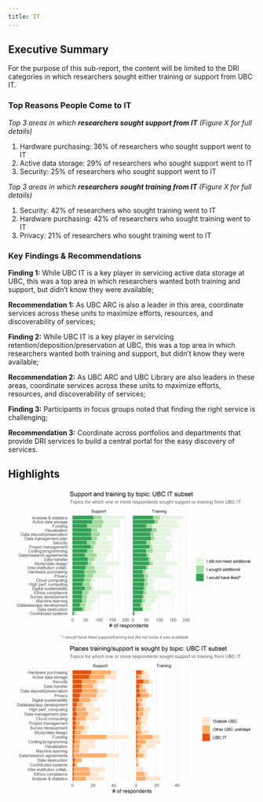 ```yaml
---
title: IT
---
```


## Executive Summary
For the purpose of this sub-report, the content will be limited to the DRI categories in which researchers sought either training or support from UBC IT.     

### Top Reasons People Come to IT

_Top 3 areas in which **researchers sought support from IT** (Figure X for full details)_

1. Hardware purchasing: 36% of researchers who sought support went to IT 
2. Active data storage: 29% of researchers who sought support went to IT 
3. Security: 25% of researchers who sought support went to IT 

_Top 3 areas in which **researchers sought training from IT** (Figure X for full details)_ 

1. Security: 42% of researchers who sought training went to IT 
2. Hardware purchasing: 42% of researchers who sought training went to IT 
3. Privacy: 21% of researchers who sought training went to IT 

### Key Findings & Recommendations

**Finding 1:**  While UBC IT is a key player in servicing active data storage at UBC, this was a top area in which researchers wanted both training and support, but didn’t know they were available; 

**Recommendation 1:**  As UBC ARC is also a leader in this area, coordinate services across these units to maximize efforts, resources, and discoverability of services;

**Finding 2:**  While UBC IT is a key player in servicing retention/deposition/preservation at UBC, this was a top area in which researchers wanted both training and support, but didn’t know they were available; 

**Recommendation 2:** As UBC ARC and UBC Library are also leaders in these areas, coordinate services across these units to maximize efforts, resources, and discoverability of services; 

**Finding 3:** Participants in focus groups noted that finding the right service is challenging; 

**Recommendation 3:** Coordinate across portfolios and departments that provide DRI services to build a central portal for the easy discovery of services. 


## Highlights

<img class="figure-sub" alt="Need for support/training" src="graphs/UBC_IT_support-training.png">

<img class="figure-sub" alt="Places support is sought" src="graphs/UBC_IT_where.png">
